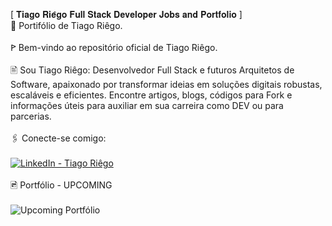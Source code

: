 [ 𝐓𝐢𝐚𝐠𝐨 𝐑𝐢𝐞̂𝐠𝐨 𝐅𝐮𝐥𝐥 𝐒𝐭𝐚𝐜𝐤 𝐃𝐞𝐯𝐞𝐥𝐨𝐩𝐞𝐫 𝐉𝐨𝐛𝐬 𝐚𝐧𝐝 𝐏𝐨𝐫𝐭𝐟𝐨𝐥𝐢𝐨 ]
<br>
🚀 Portifólio de Tiago Riêgo.
<br><br>
ꚰ Bem-vindo ao repositório oficial de Tiago Riêgo.
<br><br>
🖹 Sou Tiago Riêgo:  Desenvolvedor Full Stack e futuros Arquitetos de Software, apaixonado por transformar ideias em soluções digitais robustas, escaláveis e eficientes.
Encontre artigos, blogs, códigos para Fork e informações úteis para auxiliar em sua carreira como DEV ou para parcerias.
<br><br>
🖇 Conecte-se comigo:
<br><br>
<a href=" https://www.linkedin.com/in/tiagoriegodr/" target="_blank">
<img src="https://img.shields.io/badge/➧%20LinkedIn-3730a3?style=plastic" alt="LinkedIn - Tiago Riêgo"/>
</a>
<br><br>
🖻 Portfólio - UPCOMING <br><br>
<img src="https://riegos.dev/img/Portfolio-TR-resized.png" alt="Upcoming Portfólio" />
